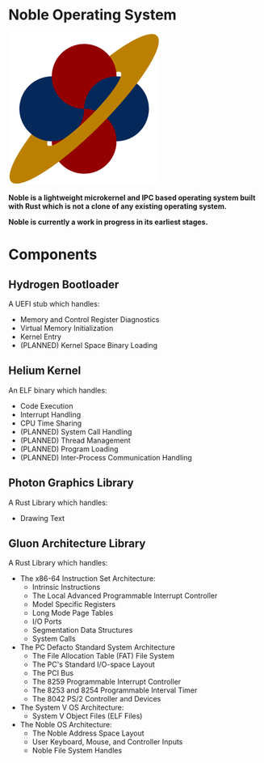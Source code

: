 # Noble Operating System

<img src="./.materials/logo-01.png" alt="Noble Logo (Version 1)" width="300"/>

**Noble is a lightweight microkernel and IPC based operating system built with Rust which is not a clone of any existing operating system.**

**Noble is currently a work in progress in its earliest stages.**

# Components

## Hydrogen Bootloader

A UEFI stub which handles:

* Memory and Control Register Diagnostics
* Virtual Memory Initialization
* Kernel Entry
* (PLANNED) Kernel Space Binary Loading

## Helium Kernel

An ELF binary which handles:

* Code Execution
* Interrupt Handling
* CPU Time Sharing
* (PLANNED) System Call Handling
* (PLANNED) Thread Management
* (PLANNED) Program Loading
* (PLANNED) Inter-Process Communication Handling

## Photon Graphics Library

A Rust Library which handles:

* Drawing Text

## Gluon Architecture Library

A Rust Library which handles:

* The x86-64 Instruction Set Architecture:
  * Intrinsic Instructions
  * The Local Advanced Programmable Interrupt Controller
  * Model Specific Registers
  * Long Mode Page Tables
  * I/O Ports
  * Segmentation Data Structures
  * System Calls
* The PC Defacto Standard System Architecture
  * The File Allocation Table (FAT) File System
  * The PC's Standard I/O-space Layout
  * The PCI Bus
  * The 8259 Programmable Interrupt Controller
  * The 8253 and 8254 Programmable Interval Timer
  * The 8042 PS/2 Controller and Devices
* The System V OS Architecture:
  * System V Object Files (ELF Files)
* The Noble OS Architecture:
  * The Noble Address Space Layout
  * User Keyboard, Mouse, and Controller Inputs
  * Noble File System Handles
